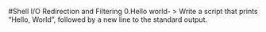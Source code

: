 #Shell I/O Redirection and Filtering
0.Hello world- > Write a script that prints “Hello, World”, followed by a new line to the standard output.
